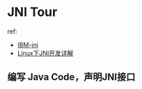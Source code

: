 # JNI Tour

ref:

* [IBM-jni](https://www.ibm.com/developerworks/java/tutorials/j-jni/j-jni.html)
* [Linux下JNI开发详解](https://www.cnblogs.com/snake-hand/archive/2012/05/25/2517412.html)


## 编写 Java Code，声明JNI接口

